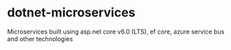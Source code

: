 # dotnet-microservices
Microservices built using asp.net core v6.0 (LTS), ef core, azure service bus and other technologies
